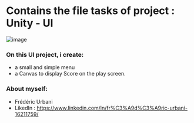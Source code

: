 # Contains the file tasks of project : Unity - UI
![image](https://github.com/user-attachments/assets/0eab3b31-5af4-402c-a72f-3f866fe406c3)

### On this UI project, i create:
- a small and simple menu
- a Canvas to display Score on the play screen.

### About myself:
- Frédéric Urbani
- LikedIn : https://www.linkedin.com/in/fr%C3%A9d%C3%A9ric-urbani-16211759/

